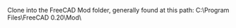 Clone into the FreeCAD Mod folder, generally found at this path:
C:\Program Files\FreeCAD 0.20\Mod\
